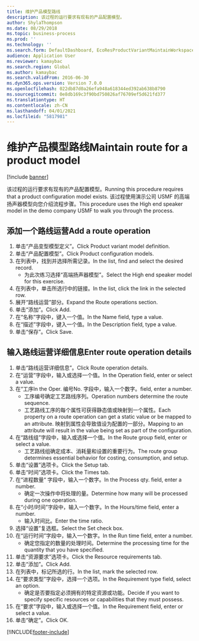 ```yaml
---
title: 维护产品模型路线
description: 该过程的运行要求有现有的产品配置模型。
author: ShylaThompson
ms.date: 08/29/2018
ms.topic: business-process
ms.prod: ''
ms.technology: ''
ms.search.form: DefaultDashboard, EcoResProductVariantMaintainWorkspace, PCProductConfigurationModelListPage, PCProductConfigurationModelDetails, PCRouteOperationDetails, WrkCtrCapabilityLookUp
audience: Application User
ms.reviewer: kamaybac
ms.search.region: Global
ms.author: kamaybac
ms.search.validFrom: 2016-06-30
ms.dyn365.ops.version: Version 7.0.0
ms.openlocfilehash: 022db87d0a26efa948a618344ed392ab638b8790
ms.sourcegitcommit: 0e8db169c3f90bd750826af76709ef5d621fd377
ms.translationtype: HT
ms.contentlocale: zh-CN
ms.lasthandoff: 04/01/2021
ms.locfileid: "5817981"
---
```

# <a name="maintain-route-for-a-product-model"></a><span data-ttu-id="7c681-103">维护产品模型路线</span><span class="sxs-lookup"><span data-stu-id="7c681-103">Maintain route for a product model</span></span>

[!include [banner](../../includes/banner.md)]

<span data-ttu-id="7c681-104">该过程的运行要求有现有的产品配置模型。</span><span class="sxs-lookup"><span data-stu-id="7c681-104">Running this procedure requires that a product configuration model exists.</span></span> <span data-ttu-id="7c681-105">该过程使用演示公司 USMF 的高端扬声器模型向您介绍流程步骤。</span><span class="sxs-lookup"><span data-stu-id="7c681-105">This procedure uses the High end speaker model in the demo company USMF to walk you through the process.</span></span>


## <a name="add-a-route-operation"></a><span data-ttu-id="7c681-106">添加一个路线运营</span><span class="sxs-lookup"><span data-stu-id="7c681-106">Add a route operation</span></span>
1. <span data-ttu-id="7c681-107">单击“产品变型模型定义”。</span><span class="sxs-lookup"><span data-stu-id="7c681-107">Click Product variant model definition.</span></span>
2. <span data-ttu-id="7c681-108">单击“产品配置模型”。</span><span class="sxs-lookup"><span data-stu-id="7c681-108">Click Product configuration models.</span></span>
3. <span data-ttu-id="7c681-109">在列表中，找到并选择所需记录。</span><span class="sxs-lookup"><span data-stu-id="7c681-109">In the list, find and select the desired record.</span></span>
    * <span data-ttu-id="7c681-110">为此次练习选择“高端扬声器模型”。</span><span class="sxs-lookup"><span data-stu-id="7c681-110">Select the High end speaker model for this exercise.</span></span>  
4. <span data-ttu-id="7c681-111">在列表中，单击所选行中的链接。</span><span class="sxs-lookup"><span data-stu-id="7c681-111">In the list, click the link in the selected row.</span></span>
5. <span data-ttu-id="7c681-112">展开“路线运营”部分。</span><span class="sxs-lookup"><span data-stu-id="7c681-112">Expand the Route operations section.</span></span>
6. <span data-ttu-id="7c681-113">单击“添加”。</span><span class="sxs-lookup"><span data-stu-id="7c681-113">Click Add.</span></span>
7. <span data-ttu-id="7c681-114">在“名称”字段中，键入一个值。</span><span class="sxs-lookup"><span data-stu-id="7c681-114">In the Name field, type a value.</span></span>
8. <span data-ttu-id="7c681-115">在“描述”字段中，键入一个值。</span><span class="sxs-lookup"><span data-stu-id="7c681-115">In the Description field, type a value.</span></span>
9. <span data-ttu-id="7c681-116">单击“保存”。</span><span class="sxs-lookup"><span data-stu-id="7c681-116">Click Save.</span></span>

## <a name="enter-route-operation-details"></a><span data-ttu-id="7c681-117">输入路线运营详细信息</span><span class="sxs-lookup"><span data-stu-id="7c681-117">Enter route operation details</span></span>
1. <span data-ttu-id="7c681-118">单击“路线运营详细信息”。</span><span class="sxs-lookup"><span data-stu-id="7c681-118">Click Route operation details.</span></span>
2. <span data-ttu-id="7c681-119">在“运营”字段中，输入或选择一个值。</span><span class="sxs-lookup"><span data-stu-id="7c681-119">In the Operation field, enter or select a value.</span></span>
3. <span data-ttu-id="7c681-120">在“工序</span><span class="sxs-lookup"><span data-stu-id="7c681-120">In the Oper.</span></span> <span data-ttu-id="7c681-121">编号</span><span class="sxs-lookup"><span data-stu-id="7c681-121">No.</span></span> <span data-ttu-id="7c681-122">字段中，输入一个数字。</span><span class="sxs-lookup"><span data-stu-id="7c681-122">field, enter a number.</span></span>
    * <span data-ttu-id="7c681-123">工序编号确定工艺路线序列。</span><span class="sxs-lookup"><span data-stu-id="7c681-123">Operation numbers determine the route sequence.</span></span>  
    * <span data-ttu-id="7c681-124">工艺路线工序的每个属性可获得静态值或映射到一个属性。</span><span class="sxs-lookup"><span data-stu-id="7c681-124">Each property on a route operation can get a static value or be mapped to an attribute.</span></span> <span data-ttu-id="7c681-125">映射到属性会导致值设为配置的一部分。</span><span class="sxs-lookup"><span data-stu-id="7c681-125">Mapping to an attribute will result in the value being set as part of the configuration.</span></span>  
4. <span data-ttu-id="7c681-126">在“路线组”字段中，输入或选择一个值。</span><span class="sxs-lookup"><span data-stu-id="7c681-126">In the Route group field, enter or select a value.</span></span>
    * <span data-ttu-id="7c681-127">工艺路线组确定成本、消耗量和设置的重要行为。</span><span class="sxs-lookup"><span data-stu-id="7c681-127">The route group determines essential behavior for costing, consumption, and setup.</span></span>  
5. <span data-ttu-id="7c681-128">单击“设置”选项卡。</span><span class="sxs-lookup"><span data-stu-id="7c681-128">Click the Setup tab.</span></span>
6. <span data-ttu-id="7c681-129">单击“时间”选项卡。</span><span class="sxs-lookup"><span data-stu-id="7c681-129">Click the Times tab.</span></span>
7. <span data-ttu-id="7c681-130">在“进程数量“ 字段中，输入一个数字。</span><span class="sxs-lookup"><span data-stu-id="7c681-130">In the Process qty. field, enter a number.</span></span>
    * <span data-ttu-id="7c681-131">确定一次操作中将处理的量。</span><span class="sxs-lookup"><span data-stu-id="7c681-131">Determine how many will be processed during one operation.</span></span>  
8. <span data-ttu-id="7c681-132">在“小时/时间”字段中，输入一个数字。</span><span class="sxs-lookup"><span data-stu-id="7c681-132">In the Hours/time field, enter a number.</span></span>
    * <span data-ttu-id="7c681-133">输入时间比。</span><span class="sxs-lookup"><span data-stu-id="7c681-133">Enter the time ratio.</span></span>  
9. <span data-ttu-id="7c681-134">选择“设置”复选框。</span><span class="sxs-lookup"><span data-stu-id="7c681-134">Select the Set check box.</span></span>
10. <span data-ttu-id="7c681-135">在“运行时间”字段中，输入一个数字。</span><span class="sxs-lookup"><span data-stu-id="7c681-135">In the Run time field, enter a number.</span></span>
    * <span data-ttu-id="7c681-136">确定您指定的数量的处理时间。</span><span class="sxs-lookup"><span data-stu-id="7c681-136">Determine the processing time for the quantity that you have specified.</span></span>  
11. <span data-ttu-id="7c681-137">单击“资源要求”选项卡。</span><span class="sxs-lookup"><span data-stu-id="7c681-137">Click the Resource requirements tab.</span></span>
12. <span data-ttu-id="7c681-138">单击“添加”。</span><span class="sxs-lookup"><span data-stu-id="7c681-138">Click Add.</span></span>
13. <span data-ttu-id="7c681-139">在列表中，标记所选的行。</span><span class="sxs-lookup"><span data-stu-id="7c681-139">In the list, mark the selected row.</span></span>
14. <span data-ttu-id="7c681-140">在“要求类型”字段中，选择一个选项。</span><span class="sxs-lookup"><span data-stu-id="7c681-140">In the Requirement type field, select an option.</span></span>
    * <span data-ttu-id="7c681-141">确定是否要指定必须拥有的特定资源或功能。</span><span class="sxs-lookup"><span data-stu-id="7c681-141">Decide if you want to specify specific resources or capabilities that they must possess.</span></span>  
15. <span data-ttu-id="7c681-142">在“要求”字段中，输入或选择一个值。</span><span class="sxs-lookup"><span data-stu-id="7c681-142">In the Requirement field, enter or select a value.</span></span>
16. <span data-ttu-id="7c681-143">单击“确定”。</span><span class="sxs-lookup"><span data-stu-id="7c681-143">Click OK.</span></span>



[!INCLUDE[footer-include](../../../includes/footer-banner.md)]